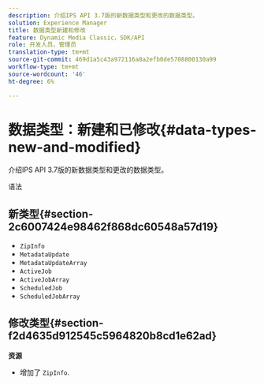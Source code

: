 ```yaml
---
description: 介绍IPS API 3.7版的新数据类型和更改的数据类型。
solution: Experience Manager
title: 数据类型新建和修改
feature: Dynamic Media Classic，SDK/API
role: 开发人员，管理员
translation-type: tm+mt
source-git-commit: 469d1a5c43a972116a8a2efb0de5708800130a99
workflow-type: tm+mt
source-wordcount: '46'
ht-degree: 6%

---
```



# 数据类型：新建和已修改{#data-types-new-and-modified}

介绍IPS API 3.7版的新数据类型和更改的数据类型。

语法

## 新类型{#section-2c6007424e98462f868dc60548a57d19}

* `ZipInfo`
* `MetadataUpdate`
* `MetadataUpdateArray`
* `ActiveJob`
* `ActiveJobArray`
* `ScheduledJob`
* `ScheduledJobArray`

## 修改类型{#section-f2d4635d912545c5964820b8cd1e62ad}

**资源**

* 增加了 `ZipInfo`.

